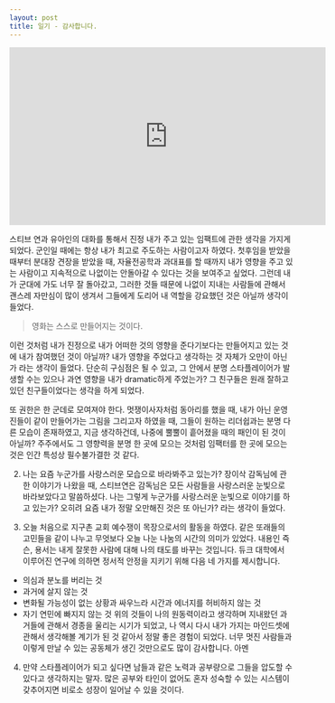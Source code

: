```yaml
---
layout: post
title: 일기 - 감사합니다.
---
```


<iframe width="560" height="315" src="https://www.youtube.com/embed/gcx7hHfRHko" frameborder="0" allow="accelerometer; autoplay; clipboard-write; encrypted-media; gyroscope; picture-in-picture" allowfullscreen></iframe>

스티브 연과 유아인의 대화를 통해서 진정 내가 주고 있는 임팩트에 관한 생각을 가지게 되었다.
 군인일 때에는 항상 내가 최고로 주도하는 사람이고자 하였다. 첫후임을 받았을 때부터 분대장 견장을 받았을 때, 자율전공학과 과대표를 할 때까지 내가 영향을 주고 있는 사람이고 지속적으로 나없이는 안돌아갈 수 있다는 것을 보여주고 싶었다. 그런데 내가 군대에 가도 너무 잘 돌아갔고, 그러한 것들 때문에 나없이 지내는 사람들에 관해서 괜스레 자만심이 많이 생겨서 그들에게 도리어 내 역할을 강요했던 것은 아닐까 생각이 들었다.
  
  >영화는 스스로 만들어지는 것이다.

  이런 것처럼 내가 진정으로 내가 어떠한 것의 영향을 준다기보다는 만들어지고 있는 것에 내가 참여했던 것이 아닐까? 내가 영향을 주었다고 생각하는 것 자체가 오만이 아닌가 라는 생각이 들었다. 단순히 구심점은 될 수 있고, 그 안에서 분명 스타플레이어가 발생할 수는 있으나 과연 영향을 내가 dramatic하게 주었는가? 그 친구들은 원래 잘하고 있던 친구들이었다는 생각을 하게 되었다.
  
  또 권한은 한 군데로 모여져야 한다. 멋쟁이사자처럼 동아리를 했을 때, 내가 아닌 운영진들이 같이 만들어가는 그림을 그리고자 하였을 때, 그들이 원하는 리더쉽과는 분명 다른 모습이 존재하였고, 지금 생각하건데, 나중에 뿔뿔이 흩어졌을 때의 패인이 된 것이 아닐까? 주주에서도 그 영향력을 분명 한 곳에 모으는 것처럼 임팩터를 한 곳에 모으는 것은 인간 특성상 필수불가결한 것 같다.

  2. 나는 요즘 누군가를 사랑스러운 모습으로 바라봐주고 있는가? 장이삭 감독님에 관한 이야기가 나왔을 때, 스티브연은 감독님은 모든 사람들을 사랑스러운 눈빛으로 바라보았다고 말씀하셨다. 나는 그렇게 누군가를 사랑스러운 눈빛으로 이야기를 하고 있는가? 오히려 요즘 내가 정말 오만해진 것은 또 아닌가? 라는 생각이 들었다.

  3. 오늘 처음으로 지구촌 교회 예수쟁이 목장으로서의 활동을 하였다. 같은 또래들의 고민들을 같이 나누고 무엇보다 오늘 나눈 나눔의 시간의 의미가 있었다. 내용인 즉슨,
  용서는 내게 잘못한 사람에 대해 나의 태도를 바꾸는 것입니다. 듀크 대학에서 이루어진 연구에 의하면 정서적 안정을 지키기 위해 다음 네 가지를 제시합니다.
  - 의심과 분노를 버리는 것
  - 과거에 살지 않는 것
  -  변화될 가능성이 없는 상황과 싸우느라 시간과 에너지를 허비하지 않는 것
  - 자기 연민에 빠지지 않는 것
위의 것들이 나의 원동력이라고 생각하며 지내왔던 과거들에 관해서 경종을 울리는 시기가 되었고, 나 역시 다시 내가 가지는 마인드셋에 관해서 생각해볼 계기가 된 것 같아서 정말 좋은 경험이 되었다. 너무 멋진 사람들과 이렇게 만날 수 있는 공동체가 생긴 것만으로도 많이 감사합니다. 아멘

4. 만약 스타플레이어가 되고 싶다면 남들과 같은 노력과 공부량으로 그들을 압도할 수 있다고 생각하지는 말자. 많은 공부와 타인이 없어도 혼자 성숙할 수 있는 시스템이 갖추어지면 비로소 성장이 일어날 수 있을 것이다.